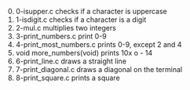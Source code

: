 0. 0-isupper.c checks if a character is uppercase
1. 1-isdigit.c checks if a character is a digit
2. 2-mul.c multiplies two integers
3. 3-print_numbers.c print 0-9
4. 4-print_most_numbers.c prints 0-9, except 2 and 4
5. void more_numbers(void) prints 10x o - 14
6. 6-print_line.c draws a straight line
7. 7-print_diagonal.c draws a diagonal on the terminal
8. 8-print_square.c prints a square
